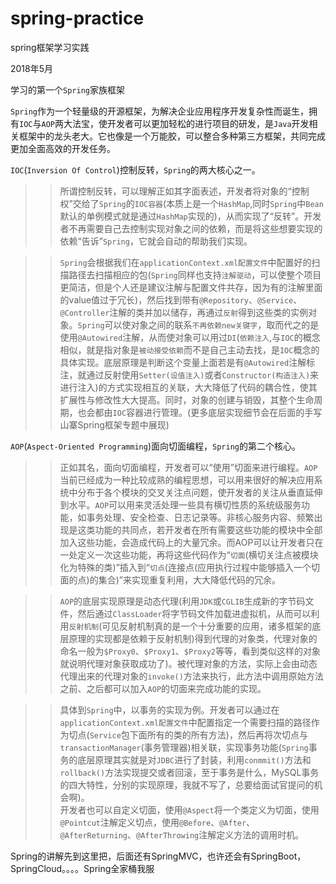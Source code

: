 # spring-practice
spring框架学习实践

2018年5月

学习的第一个`Spring`家族框架

`Spring`作为一个轻量级的开源框架，为解决企业应用程序开发复杂性而诞生，拥有`IOC`与`AOP`两大法宝，使开发者可以更加轻松的进行项目的研发，是`Java`开发相关框架中的龙头老大。它也像是一个万能胶，可以整合多种第三方框架，共同完成更加全面高效的开发任务。

`IOC`(`Inversion Of Control`)控制反转，`Spring`的两大核心之一。  
>>所谓控制反转，可以理解正如其字面表述，开发者将对象的“控制权”交给了`Spring`的`IOC容器`(本质上是一个`HashMap`,同时`Spring`中`Bean`默认的单例模式就是通过`HashMap`实现的)，从而实现了“反转”。开发者不再需要自己去控制实现对象之间的依赖，而是将这些想要实现的依赖“告诉”`Spring`，它就会自动的帮助我们实现。 
  
>>`Spring`会根据我们在`applicationContext.xml配置文件`中配置好的扫描路径去扫描相应的包(`Spring`同样也支持`注解驱动`，可以使整个项目更简洁，但是个人还是建议注解与配置文件共存，因为有的注解里面的value值过于冗长)，然后找到带有`@Repository`、`@Service`、`@Controller`注解的类并加以储存，再通过`反射`得到这些类的实例对象。`Spring`可以使对象之间的联系`不再依赖new关键字`，取而代之的是使用`@Autowired`注解，从而使对象可以用过`DI`(`依赖注入`,与`IOC`的概念相似，就是指对象是`被动接受依赖`而不是自己主动去找，是`IOC`概念的具体实现。底层原理是判断这个变量上面若是有`@Autowired`注解标注，就通过反射使用`Setter(设值注入)`或者`Constructor(构造注入)`来进行注入)的方式实现相互的关联，大大降低了代码的耦合性，使其扩展性与修改性大大提高。同时，对象的创建与销毁，其整个生命周期，也会都由`IOC`容器进行管理。(更多底层实现细节会在后面的手写山寨Spring框架专题中展现)

`AOP`(`Aspect-Oriented Programming`)面向切面编程，`Spring`的第二个核心。  
>> 正如其名，面向切面编程，开发者可以“使用”切面来进行编程。`AOP`当前已经成为一种比较成熟的编程思想，可以用来很好的解决应用系统中分布于各个模块的交叉关注点问题，使开发者的关注从垂直延伸到水平。`AOP`可以用来灵活处理一些具有横切性质的系统级服务功能，如事务处理、安全检查、日志记录等。非核心服务内容、频繁出现是这类功能的共同点，若开发者在所有需要这些功能的模块中全部加入这些功能，会造成代码上的大量冗余。而AOP可以让开发者只在一处定义一次这些功能，再将这些代码作为“`切面`(横切关注点被模块化为特殊的类)”插入到“`切点`(连接点(应用执行过程中能够插入一个切面的点)的集合)”来实现重复利用，大大降低代码的冗余。  
  
>>`AOP`的底层实现原理是动态代理(利用`JDK`或`CGLIB`生成新的字节码文件，然后通过`ClassLoader`将字节码文件加载进虚拟机，从而可以利用`反射机制`(可见反射机制真的是一个十分重要的应用，诸多框架的底层原理的实现都是依赖于反射机制)得到代理的对象类，代理对象的命名一般为`$Proxy0`、`$Proxy1`、`$Proxy2`等等，看到类似这样的对象就说明代理对象获取成功了)。被代理对象的方法，实际上会由动态代理出来的代理对象的`invoke()`方法来执行，此方法中调用原始方法之前、之后都可以加入`AOP`的切面来完成功能的实现。  
  
>>具体到`Spring`中，以事务的实现为例。开发者可以通过在`applicationContext.xml配置文件`中配置指定一个需要扫描的路径作为切点(`Service`包下面所有的类的所有方法)，然后再将次切点与`transactionManager`(事务管理器)相关联，实现事务功能(`Spring`事务的底层原理其实就是对`JDBC`进行了封装，利用`conmmit()`方法和`rollback()`方法实现提交或者回滚，至于事务是什么，MySQL事务的四大特性，分别的实现原理，我就不写了，总要给面试官提问的机会啊)。  
开发者也可以自定义切面，使用`@Aspect`将一个类定义为切面，使用`@Pointcut`注解定义切点，使用`@Before`、`@After`、`@AfterReturning`、`@AfterThrowing`注解定义方法的调用时机。  
  
Spring的讲解先到这里把，后面还有SpringMVC，也许还会有SpringBoot，SpringCloud。。。。Spring全家桶我服
